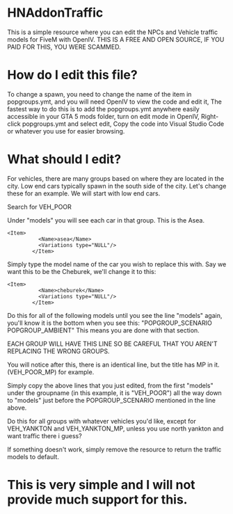 # HNAddonTraffic
This is a simple resource where you can edit the NPCs and Vehicle traffic models for FiveM with OpenIV.
THIS IS A FREE AND OPEN SOURCE, IF YOU PAID FOR THIS, YOU WERE SCAMMED.

# How do I edit this file?
To change a spawn, you need to change the name of the item in popgroups.ymt, and you will need OpenIV to view the code and edit it,
The fastest way to do this is to add the popgroups.ymt anywhere easily accessible in your GTA 5 mods folder, turn on edit mode in OpenIV, Right-click popgroups.ymt and select edit,
Copy the code into Visual Studio Code or whatever you use for easier browsing.

# What should I edit?
For vehicles, there are many groups based on where they are located in the city.
Low end cars typically spawn in the south side of the city.
Let's change these for an example.
We will start with low end cars.

Search for <Name>VEH_POOR</Name>

Under "models" you will see each car in that group. This is the Asea.
```
<Item>
          <Name>asea</Name>
          <Variations type="NULL"/>
        </Item>
```
Simply type the model name of the car you wish to replace this with.
Say we want this to be the Cheburek, we'll change it to this:
```
<Item>
          <Name>cheburek</Name>
          <Variations type="NULL"/>
        </Item>
```

Do this for all of the following models until you see the line "models" again, you'll know it is the bottom when you see this:   <flags>"POPGROUP_SCENARIO POPGROUP_AMBIENT"</flags>
This means you are done with that section. 

EACH GROUP WILL HAVE THIS LINE SO BE CAREFUL THAT YOU AREN'T REPLACING THE WRONG GROUPS.
                                                                                                                               </Item> 


You will notice after this, there is an identical line, but the title has MP in it. (<Name>VEH_POOR_MP</Name>) for example.

Simply copy the above lines that you just edited, from the first "models" under the groupname (in this example, it is <Name>"VEH_POOR"</Name>) all the way down to "models" just before the POPGROUP_SCENARIO mentioned in the line above.

Do this for all groups with whatever vehicles you'd like, except for <Name>VEH_YANKTON</Name> and <Name>VEH_YANKTON_MP</Name>, unless you use north yankton and want traffic there i guess? 

If something doesn't work, simply remove the resource to return the traffic models to default.

# This is very simple and I will not provide much support for this.





